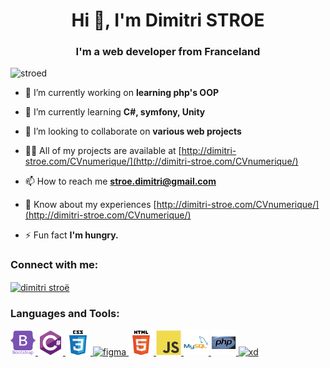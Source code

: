 <h1 align="center">Hi 👋, I'm Dimitri STROE</h1>
<h3 align="center">I'm a web developer from Franceland</h3>

<p align="left"> <img src="https://komarev.com/ghpvc/?username=stroed&label=Profile%20views&color=0e75b6&style=flat" alt="stroed" /> </p>

- 🔭 I’m currently working on **learning php's OOP**

- 🌱 I’m currently learning **C#, symfony, Unity**

- 👯 I’m looking to collaborate on **various web projects**

- 👨‍💻 All of my projects are available at [http://dimitri-stroe.com/CVnumerique/](http://dimitri-stroe.com/CVnumerique/)

- 📫 How to reach me **stroe.dimitri@gmail.com**

- 📄 Know about my experiences [http://dimitri-stroe.com/CVnumerique/](http://dimitri-stroe.com/CVnumerique/)

- ⚡ Fun fact **I'm hungry.**

<h3 align="left">Connect with me:</h3>
<p align="left">

<a href="https://linkedin.com/in/dimitri stroë" target="blank"><img align="center" src="https://raw.githubusercontent.com/rahuldkjain/github-profile-readme-generator/master/src/images/icons/Social/linked-in-alt.svg" alt="dimitri stroë" height="30" width="40" /></a>
</p>

<h3 align="left">Languages and Tools:</h3>
<p align="left"> <a href="https://getbootstrap.com" target="_blank" rel="noreferrer"> <img src="https://raw.githubusercontent.com/devicons/devicon/master/icons/bootstrap/bootstrap-plain-wordmark.svg" alt="bootstrap" width="40" height="40"/> </a> <a href="https://www.w3schools.com/cs/" target="_blank" rel="noreferrer"> <img src="https://raw.githubusercontent.com/devicons/devicon/master/icons/csharp/csharp-original.svg" alt="csharp" width="40" height="40"/> </a> <a href="https://www.w3schools.com/css/" target="_blank" rel="noreferrer"> <img src="https://raw.githubusercontent.com/devicons/devicon/master/icons/css3/css3-original-wordmark.svg" alt="css3" width="40" height="40"/> </a> <a href="https://www.figma.com/" target="_blank" rel="noreferrer"> <img src="https://www.vectorlogo.zone/logos/figma/figma-icon.svg" alt="figma" width="40" height="40"/> </a> <a href="https://www.w3.org/html/" target="_blank" rel="noreferrer"> <img src="https://raw.githubusercontent.com/devicons/devicon/master/icons/html5/html5-original-wordmark.svg" alt="html5" width="40" height="40"/> </a> <a href="https://developer.mozilla.org/en-US/docs/Web/JavaScript" target="_blank" rel="noreferrer"> <img src="https://raw.githubusercontent.com/devicons/devicon/master/icons/javascript/javascript-original.svg" alt="javascript" width="40" height="40"/> </a> <a href="https://www.mysql.com/" target="_blank" rel="noreferrer"> <img src="https://raw.githubusercontent.com/devicons/devicon/master/icons/mysql/mysql-original-wordmark.svg" alt="mysql" width="40" height="40"/> </a> <a href="https://www.php.net" target="_blank" rel="noreferrer"> <img src="https://raw.githubusercontent.com/devicons/devicon/master/icons/php/php-original.svg" alt="php" width="40" height="40"/> </a> <a href="https://www.adobe.com/products/xd.html" target="_blank" rel="noreferrer"> <img src="https://cdn.worldvectorlogo.com/logos/adobe-xd.svg" alt="xd" width="40" height="40"/> </a> </p>
